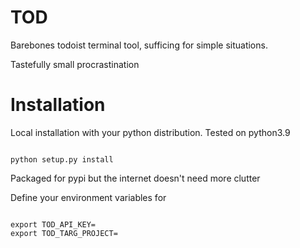 # TOD

Barebones todoist terminal tool, sufficing for simple situations.

Tastefully small procrastination

# Installation


Local installation with your python distribution. Tested on python3.9

```

python setup.py install

```

Packaged for pypi but the internet doesn't need more clutter


Define your environment variables for 
```

export TOD_API_KEY= 
export TOD_TARG_PROJECT=
```